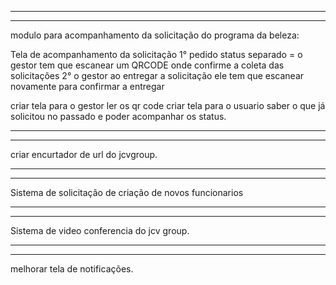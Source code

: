 ******************************************************************************************************
******************************************************************************************************

modulo para acompanhamento da solicitação do programa da beleza:

Tela de acompanhamento da solicitação
1° pedido status separado = o gestor tem que escanear um QRCODE onde confirme a coleta das solicitações
2° o gestor ao entregar a solicitação ele tem que escanear novamente para confirmar a entregar

criar tela para o gestor ler os qr code
criar tela para o usuario saber o que já solicitou no passado e poder acompanhar os status.

******************************************************************************************************
******************************************************************************************************

criar encurtador de url do jcvgroup.

******************************************************************************************************
******************************************************************************************************

Sistema de solicitação de criação de novos funcionarios

******************************************************************************************************
******************************************************************************************************

Sistema de video conferencia do jcv group.

******************************************************************************************************
******************************************************************************************************

melhorar tela de notificações.